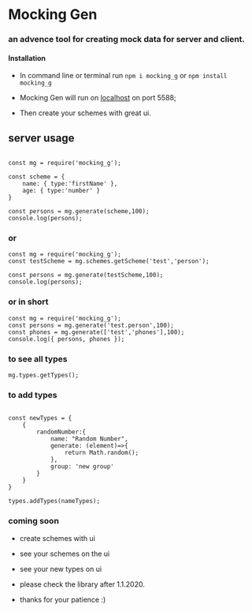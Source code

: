 # Mocking Gen

### an advence tool for creating mock data for server and client.

#### Installation

- In command line or terminal run `npm i mocking_g` or `npm install mocking_g`

- Mocking Gen will run on [localhost](http://localhost:5588/mocking_G) on port 5588;
- Then create your schemes with great ui.

## server usage

```

const mg = require('mocking_g');

const scheme = {
    name: { type:'firstName' },
    age: { type:'number' }
}

const persons = mg.generate(scheme,100);
console.log(persons);

```

### or

```
const mg = require('mocking_g');
const testScheme = mg.schemes.getScheme('test','person');

const persons = mg.generate(testScheme,100);
console.log(persons);

```

### or in short

```
const mg = require('mocking_g');
const persons = mg.generate('test.person',100);
const phones = mg.generate(['test','phones'],100);
console.log({ persons, phones });

```

### to see all types

```
mg.types.getTypes();

```

### to add types

```

const newTypes = {
    {
        randomNumber:{
            name: "Random Number",
            generate: (element)=>{
                return Math.random();
            },
            group: 'new group'
        }
    }
}

types.addTypes(nameTypes);

```

### coming soon

- create schemes with ui
- see your schemes on the ui
- see your new types on ui

- please check the library after 1.1.2020.
- thanks for your patience :)
